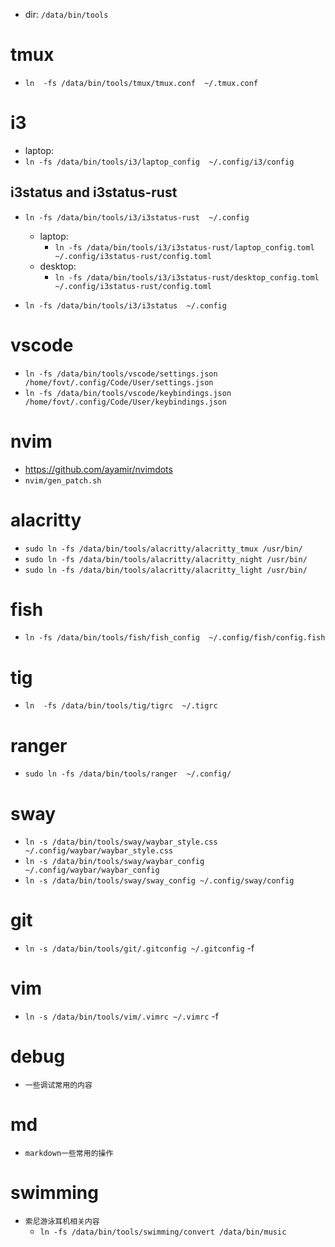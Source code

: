 - dir: `/data/bin/tools`

# tmux

- `ln  -fs /data/bin/tools/tmux/tmux.conf  ~/.tmux.conf`

# i3

- laptop:
- `ln -fs /data/bin/tools/i3/laptop_config  ~/.config/i3/config`

## i3status and i3status-rust

- `ln -fs /data/bin/tools/i3/i3status-rust  ~/.config`

  - laptop:
    - `ln -fs /data/bin/tools/i3/i3status-rust/laptop_config.toml  ~/.config/i3status-rust/config.toml`
  - desktop:
    - `ln -fs /data/bin/tools/i3/i3status-rust/desktop_config.toml  ~/.config/i3status-rust/config.toml`

- `ln -fs /data/bin/tools/i3/i3status  ~/.config`

# vscode

- `ln -fs /data/bin/tools/vscode/settings.json  /home/fovt/.config/Code/User/settings.json`
- `ln -fs /data/bin/tools/vscode/keybindings.json  /home/fovt/.config/Code/User/keybindings.json`

# nvim

- https://github.com/ayamir/nvimdots
- `nvim/gen_patch.sh`

# alacritty

- `sudo ln -fs /data/bin/tools/alacritty/alacritty_tmux /usr/bin/`
- `sudo ln -fs /data/bin/tools/alacritty/alacritty_night /usr/bin/`
- `sudo ln -fs /data/bin/tools/alacritty/alacritty_light /usr/bin/`

# fish

- `ln -fs /data/bin/tools/fish/fish_config  ~/.config/fish/config.fish`

# tig

- `ln  -fs /data/bin/tools/tig/tigrc  ~/.tigrc`

# ranger

- `sudo ln -fs /data/bin/tools/ranger  ~/.config/`

# sway

- `ln -s /data/bin/tools/sway/waybar_style.css ~/.config/waybar/waybar_style.css`
- `ln -s /data/bin/tools/sway/waybar_config ~/.config/waybar/waybar_config`
- `ln -s /data/bin/tools/sway/sway_config ~/.config/sway/config`

# git

- `ln -s /data/bin/tools/git/.gitconfig ~/.gitconfig` -f

# vim

- `ln -s /data/bin/tools/vim/.vimrc ~/.vimrc` -f

# debug

- `一些调试常用的内容`

# md

- `markdown一些常用的操作`

# swimming

- `索尼游泳耳机相关内容`
  - `ln -fs /data/bin/tools/swimming/convert /data/bin/music`

